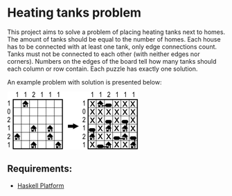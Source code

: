 # Heating tanks problem

This project aims to solve a problem of placing heating tanks next to homes. The amount of tanks should be equal to the number of homes. Each house has to be connected with at least one tank, only edge connections count. Tanks must not be connected to each other (with neither edges nor corners). Numbers on the edges of the board tell how many tanks should each column or row contain. Each puzzle has exactly one solution.

An example problem with solution is presented below: 

![Example board with solution](example.jpg)

## Requirements:

* [Haskell Platform](https://www.haskell.org/platform/)


